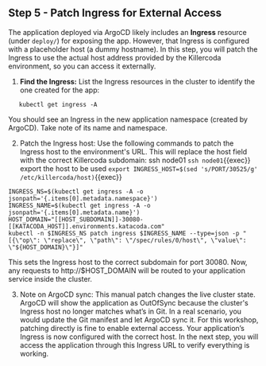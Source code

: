 ## Step 5 - Patch Ingress for External Access

The application deployed via ArgoCD likely includes an **Ingress** resource (under `deploy/`) for exposing the app. However, that Ingress is configured with a placeholder host (a dummy hostname). In this step, you will patch the Ingress to use the actual host address provided by the Killercoda environment, so you can access it externally.

1. **Find the Ingress:** List the Ingress resources in the cluster to identify the one created for the app:
```
   kubectl get ingress -A
```
You should see an Ingress in the new application namespace (created by ArgoCD). Take note of its name and namespace.

2. Patch the Ingress host: Use the following commands to patch the Ingress host to the environment's URL. This will replace the host field with the correct Killercoda subdomain:
ssh node01
`ssh node01`{{exec}}
export the host to be used
`export INGRESS_HOST=$(sed 's/PORT/30525/g' /etc/killercoda/host)`{{exec}}
```
INGRESS_NS=$(kubectl get ingress -A -o jsonpath='{.items[0].metadata.namespace}')
INGRESS_NAME=$(kubectl get ingress -A -o jsonpath='{.items[0].metadata.name}')
HOST_DOMAIN="[[HOST_SUBDOMAIN]]-30080-[[KATACODA_HOST]].environments.katacoda.com"
kubectl -n $INGRESS_NS patch ingress $INGRESS_NAME --type=json -p "[{\"op\": \"replace\", \"path\": \"/spec/rules/0/host\", \"value\": \"${HOST_DOMAIN}\"}]"

```

This sets the Ingress host to the correct subdomain for port 30080. Now, any requests to http://$HOST_DOMAIN will be routed to your application service inside the cluster.

3. Note on ArgoCD sync: This manual patch changes the live cluster state. ArgoCD will show the application as OutOfSync because the cluster's Ingress host no longer matches what’s in Git. In a real scenario, you would update the Git manifest and let ArgoCD sync it. For this workshop, patching directly is fine to enable external access.
Your application’s Ingress is now configured with the correct host. In the next step, you will access the application through this Ingress URL to verify everything is working.
